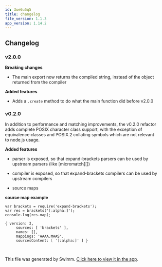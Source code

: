 ```yaml
---
id: 3ue6u5q5
title: changelog
file_version: 1.1.3
app_version: 1.14.2
---
```


## Changelog

### v2.0.0

**Breaking changes**

*   The main export now returns the compiled string, instead of the object returned from the compiler

**Added features**

*   Adds a `.create` method to do what the main function did before v2.0.0

### v0.2.0

In addition to performance and matching improvements, the v0.2.0 refactor adds complete POSIX character class support, with the exception of equivalence classes and POSIX.2 collating symbols which are not relevant to node.js usage.

**Added features**

*   parser is exposed, so that expand-brackets parsers can be used by upstream parsers (like \[micromatch\]\[\])

*   compiler is exposed, so that expand-brackets compilers can be used by upstream compilers

*   source maps

**source map example**

```
var brackets = require('expand-brackets');
var res = brackets('[:alpha:]');
console.log(res.map);

{ version: 3,
     sources: [ 'brackets' ],
     names: [],
     mappings: 'AAAA,MAAS',
     sourcesContent: [ '[:alpha:]' ] }
```

<br/>

This file was generated by Swimm. [Click here to view it in the app](https://app.swimm.io/repos/Z2l0aHViJTNBJTNBYmxvZyUzQSUzQXdlbmZlbmd3YW5n/docs/3ue6u5q5).
